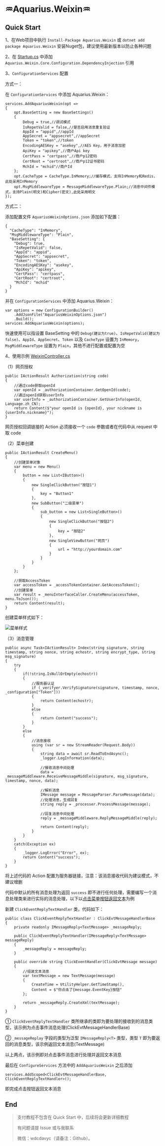 # ♒Aquarius.Weixin♒

Quick Start
--------------------
1、在Web项目中执行 `Install-Package Aquarius.Weixin` 或 `dotnet add package Aquarius.Weixin` 安装Nuget包，建议使用最新版本以防止各种问题

2、在 [Startup.cs](https://github.com/Weidaicheng/Aquarius.Weixin/blob/master/src/Web/Aquarius.Weixin.Web/Startup.cs) 中添加 `Aquarius.Weixin.Core.Configuration.DependencyInjection` 引用

3、`ConfigurationServices` 配置

方式一：

在 `ConfigurationServices` 中添加 Aquarius.Weixin：

```
services.AddAquariusWeixin(opt =>
{
	opt.BaseSetting = new BaseSettings()
	{
		Debug = true,//调试模式
		IsRepetValid = false,//是否启用消息重复验证
		AppId = "appid",//appId
		AppSecret = "appsecret",//appSecret
		Token = "token",//token
		EncodingAESKey = "asekey",//AES Key，用于消息加密
		ApiKey = "apikey",//商户Api key
		CertPass = "certpass",//商户p12密码
		CertRoot = "certroot",//商户p12证书密码
		MchId = "mchid"//商户Id
	};
	opt.CacheType = CacheType.InMemory;//缓存模式，支持InMemory和Redis，此处采用InMemory
	opt.MsgMiddlewareType = MessageMiddlewareType.Plain;//消息中间件模式，支持Plain(明文)和Cipher(密文),此处采用明文
});
```

方式二：

添加配置文件 `AquariusWeixinOptions.json` 添加如下配置：

```
{
  "CacheType": "InMemory",
  "MsgMiddlewareType": "Plain",
  "BaseSetting": {
    "Debug": true,
    "IsRepetValid": false,
    "AppId": "appid",
    "AppSecret": "appsecret",
    "Token": "token",
    "EncodingAESKey": "asekey",
    "ApiKey": "apikey",
    "CertPass": "certpass",
    "CertRoot": "certroot",
    "MchId": "mchid"
  }
}

```

并在 `ConfigurationServices` 中添加 Aquarius.Weixin：

```
var options = new ConfigurationBuilder()
	.AddJsonFile("AquariusWeixinOptions.json")
	.Build();
services.AddAquariusWeixin(options);
```

快速使用可以指设置 BaseSetting 中的 `Debug(建议为true)`、`IsRepetValid(建议为false)`、`AppId`、`AppSecret`、`Token` 以及 `CacheType` 设置为 `InMemory`，`MsgMiddlewareType` 设置为 `Plain`，其他不进行配置或配置为空

4、使用示例 [WeixinController.cs](https://github.com/Weidaicheng/Aquarius.Weixin/blob/master/src/Web/Aquarius.Weixin.Web/Controllers/WeixinController.cs)

（1）网页授权

```
public IActionResult Authorization(string code)
{
	//通过code获取openId
	var openId = _authorizationContainer.GetOpenId(code);
	//通过openId获取userInfo
	var userInfo = _authorizationContainer.GetUserInfo(openId, Language.zh_CN);
	return Content($"your openId is {openId}, your nickname is {userInfo.nickname}");
}
```

网页授权回调链接的 Action 必须接收一个 `code` 参数或者在代码中从 request 中取 code

（2）菜单创建

```
public IActionResult CreateMenu()
{
	//创建菜单对象
	var menu = new Menu()
	{
		button = new List<IButton>()
		{
			new SingleClickButton("按钮1")
			{
				key = "Button1"
			},
			new SubButton("二级菜单")
			{
				sub_button = new List<SingleButton>()
				{
					new SingleClickButton("按钮2")
					{
						key = "按钮2"
					},
					new SingleViewButton("网页")
					{
						url = "http://yourdomain.com"
					}
				}
			}
		}
	};
	
	//获取AccessToken
	var accessToken = _accessTokenContainer.GetAccessToken();
	//创建菜单
	var result = _menuInterfaceCaller.CreateMenu(accessToken, menu.ToJson());
	return Content(result);
}
```

创建菜单样式如下：

![菜单样式](https://i.imgur.com/wpS1vPF.png)

（3）消息管理

```
public async Task<IActionResult> Index(string signature, string timestamp, string nonce, string echostr, string encrypt_type, string msg_signature)
{
	try
	{
		if(!string.IsNullOrEmpty(echostr))
		{
			//服务器认证
			if (_verifyer.VerifySignature(signature, timestamp, nonce, _configuration["Token"]))
			{
				return Content(echostr);
			}
			else
			{
				return Content("success");
			}
		}
		else
		{
			//消息接收
			using (var sr = new StreamReader(Request.Body))
			{
				string data = await sr.ReadToEndAsync();
				_logger.LogInformation(data);

				//接收消息中间处理
				data = _messageMiddleware.ReceiveMessageMiddle(signature, msg_signature, timestamp, nonce, data);
				
				//解析消息
				IMessage message = MessageParser.ParseMessage(data);
				//处理消息，生成回复
				string reply = _processer.ProcessMessage(message);

				//回复消息中间处理
				reply = _messageMiddleware.ReplyMessageMiddle(reply);

				return Content(reply);
			}
		}
	}
	catch(Exception ex)
	{
		_logger.LogError("Error", ex);
		return Content("success");
	}
}
```

将上述代码的 Action 配置为服务器链接，注意：该消息接收代码为建议模式，不建议增删

代码中默认的所有消息处理为返回 `success` 即不进行任何处理，需要编写一个消息处理类来进行实际的消息处理，以下以[点击菜单按钮返回文本](https://github.com/Weidaicheng/Aquarius.Weixin/blob/master/src/Web/Aquarius.Weixin.Web/MessageReply/ClickEventReplyTextHandler.cs)为例

新建 `ClickEventReplyTextHandler` 类，代码如下：

```
public class ClickEventReplyTextHandler : ClickEvtMessageHandlerBase
{
	private readonly IMessageReply<TextMessage> _messageReply;

	public ClickEventReplyTextHandler(IMessageReply<TextMessage> messageReply)
	{
		_messageReply = messageReply;
	}

	public override string ClickEventHandler(ClickEvtMessage message)
	{
		//组装文本消息
		var textMessage = new TextMessage(message)
		{
			CreateTime = UtilityHelper.GetTimeStamp(),
			Content = $"你点击了{message.EventKey}按钮"
		};

 		return _messageReply.CreateXml(textMessage);
	}
}
```

① `ClickEventReplyTextHandler` 类所继承的类即为要处理的接收到的消息类型，该示例为点击事件消息处理(ClickEvtMessageHandlerBase)

② `_messageReplay` 字段的类型为泛型 `IMessageReply<T>` 类型，类型 `T` 即为要返回的消息类型，该示例返回文本消息(TextMessage)

以上两点，该示例即对点击事件消息进行处理并返回文本消息

最后在 `ConfigureServices` 方法中的 `AddAquariusWeixin` 之后添加

```
services.AddScoped<ClickEvtMessageHandlerBase, ClickEventReplyTextHandler>();
```

即完成点击按钮返回文本消息

End
-------------
>支付教程不包含在 Quick Start 中，后续将会更新详细教程
>
>有问题请提 Issue 或与我联系
>
>微信：wdcdavyc（请备注：Github）。